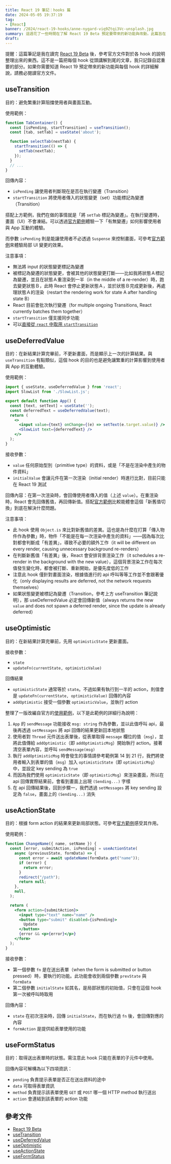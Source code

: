 ```yaml
---
title: React 19 筆記：hooks 篇
date: 2024-05-05 19:37:19
tag:
- [React]
banner: /2024/react-19-hooks/anne-nygard-viq9Ztqi3Vc-unsplash.jpg
summary: 這週花了一些時間在了解 React 19 Beta 預定要帶來的新功能與改動，此篇旨在記錄新 hooks 的用途與使用方式。
draft: 
---
```


提醒：這篇筆記是我在讀完 [React 19 Beta](https://react.dev/blog/2024/04/25/react-19) 後，參考官方文件對於各 hook 的說明整理出來的東西。這不是一篇把每個 hook 從頭講解到尾的文章，我只記錄自認重要的部分。如果你需要知道 React 19 預定帶來的新功能與每個 hook 的詳細解說，請務必閱讀官方文件。

## useTransition

目的：避免繁重計算阻擋使用者與畫面互動。

使用範例：

```jsx
function TabContainer() {
  const [isPending, startTransition] = useTransition();
  const [tab, setTab] = useState('about');

  function selectTab(nextTab) {
    startTransition(() => {
      setTab(nextTab);
    });
  }
  // ...
}
```

回傳內容：

- `isPending` 讓使用者判斷現在是否在執行變遷（Transition）
- `startTransition` 將使用者傳入的狀態變更（set）功能標記為變遷（Transition）

搭配上方範例，我們在做的事情就是「將 `setTab` 標記為變遷」。在執行變遷時，畫面（UI）不會凍結。可以透過[官方範例](https://react.dev/reference/react/useTransition#marking-a-state-update-as-a-non-blocking-transition)體驗一下「有無變遷」如何影響使用者與 App 互動的體驗。

而參數 `isPending` 則是能讓使用者不必透過 `Suspense` 來控制畫面，可參考[官方範例](https://react.dev/reference/react/useTransition#preventing-unwanted-loading-indicators)來體驗局部 UI 變更的效果。

注意事項：

- 無法將 input 的狀態變更標記為變遷
- 被標記為變遷的狀態變更，會被其他的狀態變更打斷——比如我將狀態Ａ標記為變遷，並且在狀態Ａ重渲染到一半（in the middle of a re-render）時，跑去變更狀態Ｂ，此時 React 會停止更新狀態Ａ，並於狀態Ｂ完成更新後，再處理狀態Ａ的渲染（restart the rendering work for state A after handling state B）
- React 目前會批次執行變遷（for multiple ongoing Transitions, React currently batches them together）
- `startTransition` 僅支援同步功能
- 可以[直接從 `react` 中取用 `startTransition`](https://react.dev/reference/react/startTransition#starttransitionscope)

## useDeferredValue

目的：在新結果計算完畢前，不更新畫面，而是顯示上一次的計算結果。與 `useTransition` 有點類似，這個 hook 的目的也是避免讓繁重的計算影響到使用者與 App 的互動體驗。

使用範例：

```jsx
import { useState, useDeferredValue } from 'react';
import SlowList from './SlowList.js';

export default function App() {
  const [text, setText] = useState('');
  const deferredText = useDeferredValue(text);
  return (
    <>
      <input value={text} onChange={(e) => setText(e.target.value)} />
      <SlowList text={deferredText} />
    </>
  );
}
```

接收參數：

- `value` 任何原始型別（primitive type）的資料，或是「不是在渲染中產生的物件資料」
- `initialValue` 會讓元件在第一次渲染（initial render）時進行比對，目前只能在 React 19 測試

回傳內容：在第一次渲染時，會回傳使用者傳入的值（上述 `value`）。在重渲染時，React 會先回傳舊值，再回傳新值。搭配[官方範例](https://react.dev/reference/react/useDeferredValue#deferring-re-rendering-for-a-part-of-the-ui)比較能體會這個「新舊值切換」到底在解決什麼問題。

注意事項：

- 此 hook 使用 `Object.is` 來比對新舊值的差異。這也是為什麼在打算「傳入物件作為參數」時，物件「不能是在每一次渲染中產生的資料」——因為每次比對都會判斷成「有差異」，導致不必要的額外工作（it will be different on every render, causing unnecessary background re-renders）
- 在判斷新舊值「有差異」後，React 會安排背景渲染工作（it schedules a re-render in the background with the new value），這個背景渲染工作在每次值發生變化時，都會被打斷、重新開始，是優先度低的工作
- 注意此 hook 僅針對畫面渲染，根據值進行的 api 呼叫等等工作並不會跟著優化（only displaying results are deferred, not the network requests themselves）
- 如果狀態變更被標記為變遷（Transition，參考上方 useTransition 筆記說明），那 useDeferredValue 必定會回傳新值（always returns the new `value` and does not spawn a deferred render, since the update is already deferred）

## useOptimistic

目的：在新結果計算完畢前，先用 `optimisticState` 更新畫面。

接收參數：

- `state`
- `updateFn(currentState, optimisticValue)`

回傳結果

- `optimisticState` 通常等於 `state`。不過如果有執行到一半的 action，則值會是 `updateFn(currentState, optimisticValue)` 回傳的內容
- `addOptimistic` 接受一個參數 `optimisticValue`，並執行 action

整理了一版改編自官方的[使用範例](https://stackblitz.com/edit/vitejs-vite-dclgdx?file=src%2FApp.tsx)，以下是此範例的詳細行為說明：

1. `App` 的 `sendMessage` 功能接收 `msg: string` 作為參數，並以此值呼叫 api，最後再透過 `setMessages` 將 api 回傳的結果更新回本地狀態
2. 使用者對 `Thread` 元件送出表單後，從表單取得 `message` 欄位的值（`msg`），並將此值傳給 `addOptimistic`（即 `addOptimisticMsg`）開始執行 action。接著清空表單內容，並呼叫 `sendMessage(msg)`
3. 執行 `addOptimisticMsg` 時會發生的事情請參考範例第 14 到 21 行，我們將使用者輸入到表單的值（`msg`）加入 `optimisticState`（即 `optimisticMsg`）中，並設定 key sending 為 `true`
4. 而因為我們使用 `optimisticState`（即 `optimisticMsg`）來渲染畫面，所以在 api 回傳實際結果前，會看到畫面上出現 `(Sending...)` 字樣
5. 在 api 回傳結果後，回到步驟一，我們透過 `setMessages` 將 key sending 設定為 `false`，畫面上的 `(Sending...)` 消失

## useActionState

目的：根據 form action 的結果來更新局部狀態。可參考[官方範例](https://react.dev/reference/react/useActionState#using-information-returned-by-a-form-action)感受其作用。

使用範例：

```jsx
function ChangeName({ name, setName }) {
  const [error, submitAction, isPending] = useActionState(
    async (previousState, formData) => {
      const error = await updateName(formData.get("name"));
      if (error) {
        return error;
      }
      redirect("/path");
      return null;
    },
    null,
  );

  return (
    <form action={submitAction}>
      <input type="text" name="name" />
      <button type="submit" disabled={isPending}>
        Update
      </button>
      {error && <p>{error}</p>}
    </form>
  );
}
```

接收參數：

- 第一個參數 `fn` 是在送出表單（when the form is submitted or button pressed）時，要執行的功能。此功能會收到兩個參數 `prevState` 與 `formData`
- 第二個參數 `initialState` 如其名，是局部狀態的初始值，只會在這個 hook 第一次被呼叫時取用

回傳內容：

- `state` 在初次渲染時，回傳 `initialState`，而在執行過 `fn` 後，會回傳對應的內容
- `formAction` 是提供給表單使用的功能

## useFormStatus

目的：取得送出表單時的狀態。需注意此 hook 只能在表單的子元件中使用。

回傳內容可解構為以下四項資訊：

- `pending` 負責提示表單是否正在送出資料的途中
- `data` 可取得表單資訊
- `method` 負責提示該表單使用 `GET` 或 `POST` 哪一個 HTTP method 執行送出
- `action` 會連結到該表單的 action 功能

## 參考文件

- [React 19 Beta](https://react.dev/blog/2024/04/25/react-19)
- [useTransition](https://react.dev/reference/react/useTransition)
- [useDeferredValue](https://react.dev/reference/react/useDeferredValue)
- [useOptimistic](https://react.dev/reference/react/useOptimistic)
- [useActionState](https://react.dev/reference/react/useActionState)
- [useFormStatus](https://react.dev/reference/react-dom/hooks/useFormStatus)
